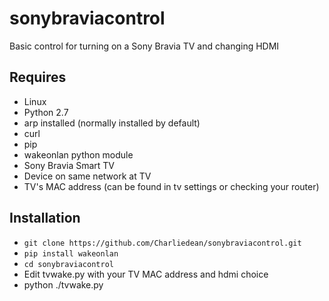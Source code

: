# sonybraviacontrol
Basic control for turning on a Sony Bravia TV and changing HDMI

## Requires
* Linux
* Python 2.7
* arp installed (normally installed by default)
* curl
* pip
* wakeonlan python module
* Sony Bravia Smart TV
* Device on same network at TV
* TV's MAC address (can be found in tv settings or checking your router)

## Installation
* `git clone https://github.com/Charliedean/sonybraviacontrol.git `
* `pip install wakeonlan`
* `cd sonybraviacontrol`
* Edit tvwake.py with your TV MAC address and hdmi choice
* python ./tvwake.py

